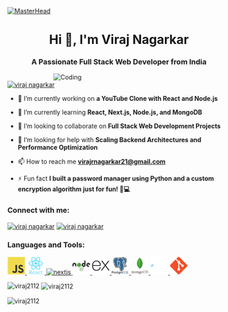 [![MasterHead](https://user-images.githubusercontent.com/74038190/241765440-80728820-e06b-4f96-9c9e-9df46f0cc0a5.gif)](https://rishavchanda.io)
<h1 align="center">Hi 👋, I'm Viraj Nagarkar</h1>
<h3 align="center">A Passionate Full Stack Web Developer from India</h3>
<img align="right" alt="Coding" width="400" src="https://media.licdn.com/dms/image/C4D12AQFOTlbEnng1cg/article-inline_image-shrink_1000_1488/0/1578065396766?e=1712793600&v=beta&t=26dJ5_v5V5uNzjjJWKjhu-LhIrcV_DvmVXQrDIA96bs">

<p align="left"> <a href="https://twitter.com/viraj_nagarkar" target="blank"><img src="https://img.shields.io/twitter/follow/viraj_nagarkar?logo=twitter&style=for-the-badge" alt="viraj nagarkar" /></a> </p>

- 🔭 I’m currently working on **a YouTube Clone with React and Node.js**

- 🌱 I’m currently learning **React, Next.js, Node.js, and MongoDB**

- 👯 I’m looking to collaborate on **Full Stack Web Development Projects**

- 🤝 I’m looking for help with **Scaling Backend Architectures and Performance Optimization**

- 📫 How to reach me **virajrnagarkar21@gmail.com**

- ⚡ Fun fact **I built a password manager using Python and a custom encryption algorithm just for fun! 🔐💻**

<h3 align="left">Connect with me:</h3>
<p align="left">
<a href="https://twitter.com/viraj_nagarkar" target="blank"><img align="center" src="https://raw.githubusercontent.com/rahuldkjain/github-profile-readme-generator/master/src/images/icons/Social/twitter.svg" alt="viraj nagarkar" height="30" width="40" /></a>
<a href="https://linkedin.com/in/viraj-nagarkar" target="blank"><img align="center" src="https://raw.githubusercontent.com/rahuldkjain/github-profile-readme-generator/master/src/images/icons/Social/linked-in-alt.svg" alt="viraj nagarkar" height="30" width="40" /></a>
</p>

<h3 align="left">Languages and Tools:</h3>
<p align="left"> 
  <a href="https://developer.mozilla.org/en-US/docs/Web/JavaScript" target="_blank" rel="noreferrer"> 
    <img src="https://raw.githubusercontent.com/devicons/devicon/master/icons/javascript/javascript-original.svg" alt="javascript" width="40" height="40"/> 
  </a> 
  <a href="https://react.dev/" target="_blank" rel="noreferrer"> 
    <img src="https://raw.githubusercontent.com/devicons/devicon/master/icons/react/react-original-wordmark.svg" alt="react" width="40" height="40"/> 
  </a> 
  <a href="https://nextjs.org/" target="_blank" rel="noreferrer"> 
    <img src="https://upload.wikimedia.org/wikipedia/commons/8/8e/Nextjs-logo.svg" alt="nextjs" width="40" height="40"/> 
  </a> 
  <a href="https://nodejs.org/" target="_blank" rel="noreferrer"> 
    <img src="https://raw.githubusercontent.com/devicons/devicon/master/icons/nodejs/nodejs-original-wordmark.svg" alt="nodejs" width="40" height="40"/> 
  </a> 
  <a href="https://expressjs.com/" target="_blank" rel="noreferrer"> 
    <img src="https://raw.githubusercontent.com/devicons/devicon/master/icons/express/express-original.svg" alt="express" width="40" height="40"/> 
  </a> 
  <a href="https://www.postgresql.org/" target="_blank" rel="noreferrer"> 
    <img src="https://raw.githubusercontent.com/devicons/devicon/master/icons/postgresql/postgresql-original-wordmark.svg" alt="postgresql" width="40" height="40"/> 
  </a> 
  <a href="https://www.mongodb.com/" target="_blank" rel="noreferrer"> 
    <img src="https://raw.githubusercontent.com/devicons/devicon/master/icons/mongodb/mongodb-original-wordmark.svg" alt="mongodb" width="40" height="40"/> 
  </a> 
  <a href="https://tailwindcss.com/" target="_blank" rel="noreferrer"> 
    <img src="https://raw.githubusercontent.com/devicons/devicon/master/icons/tailwindcss/tailwindcss-original-wordmark.svg" alt="tailwindcss" width="40" height="40"/> 
  </a> 
  <a href="https://git-scm.com/" target="_blank" rel="noreferrer"> 
    <img src="https://raw.githubusercontent.com/devicons/devicon/master/icons/git/git-original.svg" alt="git" width="40" height="40"/> 
  </a> 
</p>

<p><img align="left" src="https://github-readme-stats.vercel.app/api/top-langs?username=viraj2112&show_icons=true&locale=en&layout=compact" alt="viraj2112" /></p>

<p>&nbsp;<img align="center" src="https://github-readme-stats.vercel.app/api?username=viraj2112&show_icons=true&locale=en" alt="viraj2112" /></p>

<p><img align="center" src="https://github-readme-streak-stats.herokuapp.com/?user=viraj2112&" alt="viraj2112" /></p>
